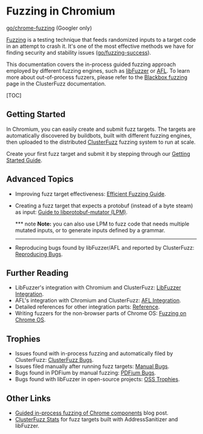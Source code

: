 # Fuzzing in Chromium

[go/chrome-fuzzing](https://goto.google.com/chrome-fuzzing) (Googler only)

[Fuzzing] is a testing technique that feeds randomized inputs to a target code
in an attempt to crash it. It's one of the most effective methods we have for
finding security and stability issues ([go/fuzzing-success]).

This documentation covers the in-process guided fuzzing approach employed by
different fuzzing engines, such as [libFuzzer] or [AFL]. To learn more about
out-of-process fuzzers, please refer to the [Blackbox fuzzing] page in the
ClusterFuzz documentation.

[TOC]

## Getting Started

In Chromium, you can easily create and submit fuzz targets. The targets are
automatically discovered by buildbots, built with different fuzzing engines,
then uploaded to the distributed [ClusterFuzz] fuzzing system to run at scale.

Create your first fuzz target and submit it by stepping through our [Getting
Started Guide].

## Advanced Topics

* Improving fuzz target effectiveness: [Efficient Fuzzing Guide].
* Creating a fuzz target that expects a protobuf (instead of a byte steam) as
  input: [Guide to libprotobuf-mutator (LPM)].

  *** note
  **Note:** you can also use LPM to fuzz code that needs multiple mutated
  inputs, or to generate inputs defined by a grammar.
  ***

* Reproducing bugs found by libFuzzer/AFL and reported by ClusterFuzz:
  [Reproducing Bugs].

## Further Reading

* LibFuzzer's integration with Chromium and ClusterFuzz: [LibFuzzer
  Integration].
* AFL's integration with Chromium and ClusterFuzz: [AFL Integration].
* Detailed references for other integration parts: [Reference].
* Writing fuzzers for the non-browser parts of Chrome OS: [Fuzzing on Chrome
  OS].

## Trophies
* Issues found with in-process fuzzing and automatically filed by ClusterFuzz:
  [ClusterFuzz Bugs].
* Issues filed manually after running fuzz targets: [Manual Bugs].
* Bugs found in PDFium by manual fuzzing: [PDFium Bugs].
* Bugs found with libFuzzer in open-source projects: [OSS Trophies].

## Other Links
* [Guided in-process fuzzing of Chrome components] blog post.
* [ClusterFuzz Stats] for fuzz targets built with AddressSanitizer and
  libFuzzer.

[AFL]: http://lcamtuf.coredump.cx/afl/
[AFL Integration]: AFL_integration.md
[Blackbox fuzzing]: https://google.github.io/clusterfuzz/setting-up-fuzzing/blackbox-fuzzing/
[ClusterFuzz]: https://clusterfuzz.com/
[ClusterFuzz Bugs]: https://bugs.chromium.org/p/chromium/issues/list?sort=-modified&colspec=ID%20Pri%20M%20Stars%20ReleaseBlock%20Component%20Status%20Owner%20Summary%20OS%20Modified&q=label%3AStability-LibFuzzer%2CStability-AFL%20label%3AClusterFuzz%20-status%3AWontFix%2CDuplicate&can=1
[ClusterFuzz Stats]: https://clusterfuzz.com/fuzzer-stats/by-fuzzer/fuzzer/libFuzzer/job/libfuzzer_chrome_asan
[Efficient Fuzzing Guide]: efficient_fuzzing.md
[Fuzzing]: https://en.wikipedia.org/wiki/Fuzzing
[Fuzzing on Chrome OS]: https://chromium.googlesource.com/chromiumos/docs/+/master/fuzzing.md
[Getting Started Guide]: getting_started.md
[Guide to libprotobuf-mutator (LPM)]: libprotobuf-mutator.md
[Guided in-process fuzzing of Chrome components]: https://security.googleblog.com/2016/08/guided-in-process-fuzzing-of-chrome.html
[Manual Bugs]: https://bugs.chromium.org/p/chromium/issues/list?can=1&q=label%3AStability-LibFuzzer+-label%3AClusterFuzz&sort=-modified&colspec=ID+Pri+M+Stars+ReleaseBlock+Component+Status+Owner+Summary+OS+Modified&x=m&y=releaseblock&cells=ids
[OSS Trophies]: http://llvm.org/docs/LibFuzzer.html#trophies
[PDFium Bugs]: https://bugs.chromium.org/p/pdfium/issues/list?can=1&q=libfuzzer&colspec=ID+Type+Status+Priority+Milestone+Owner+Summary&cells=tiles
[Reference]: reference.md
[Reproducing Bugs]: reproducing.md
[crbug.com/539572]: https://bugs.chromium.org/p/chromium/issues/detail?id=539572
[go/fuzzing-success]: https://goto.google.com/fuzzing-success
[libFuzzer]: http://llvm.org/docs/LibFuzzer.html
[libFuzzer Integration]: libFuzzer_integration.md
